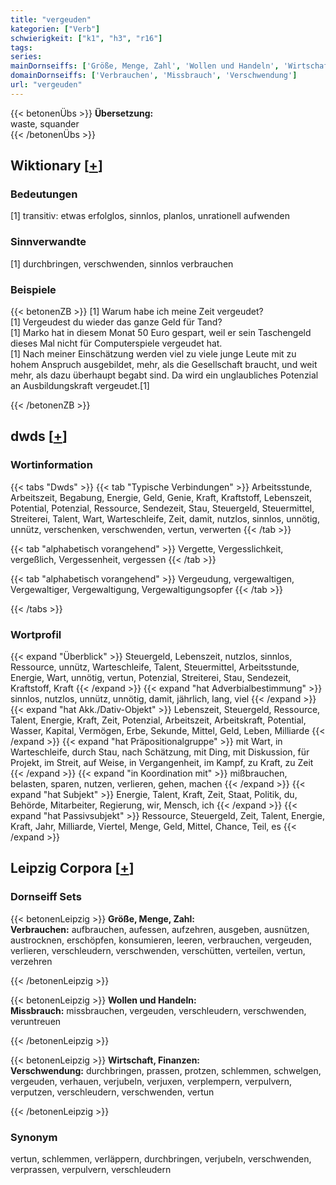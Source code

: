 ```yaml
---
title: "vergeuden"
kategorien: ["Verb"]
schwierigkeit: ["k1", "h3", "r16"]
tags:
series:
mainDornseiffs: ['Größe, Menge, Zahl', 'Wollen und Handeln', 'Wirtschaft, Finanzen']
domainDornseiffs: ['Verbrauchen', 'Missbrauch', 'Verschwendung']
url: "vergeuden"
---
```


{{< betonenÜbs >}}
**Übersetzung:**  
waste, squander  
{{< /betonenÜbs >}}

## Wiktionary [[+](https://de.wiktionary.org/wiki/vergeuden)]

### Bedeutungen
[1] transitiv: etwas erfolglos, sinnlos, planlos, unrationell aufwenden  

### Sinnverwandte
[1] durchbringen, verschwenden, sinnlos verbrauchen  

### Beispiele
{{< betonenZB >}}
[1] Warum habe ich meine Zeit vergeudet?  
[1] Vergeudest du wieder das ganze Geld für Tand?  
[1] Marko hat in diesem Monat 50 Euro gespart, weil er sein Taschengeld dieses Mal nicht für Computerspiele vergeudet hat.  
[1] Nach meiner Einschätzung werden viel zu viele junge Leute mit zu hohem Anspruch ausgebildet, mehr, als die Gesellschaft braucht, und weit mehr, als dazu überhaupt begabt sind. Da wird ein unglaubliches Potenzial an Ausbildungskraft vergeudet.[1]  

{{< /betonenZB >}}


## dwds [[+](https://www.dwds.de/wb/vergeuden)]

### Wortinformation
{{< tabs "Dwds" >}}
{{< tab "Typische Verbindungen" >}}
Arbeitsstunde, Arbeitszeit, Begabung, Energie, Geld, Genie, Kraft, Kraftstoff, Lebenszeit, Potential, Potenzial, Ressource, Sendezeit, Stau, Steuergeld, Steuermittel, Streiterei, Talent, Wart, Warteschleife, Zeit, damit, nutzlos, sinnlos, unnötig, unnütz, verschenken, verschwenden, vertun, verwerten
{{< /tab >}}

{{< tab "alphabetisch vorangehend" >}}
Vergette, Vergesslichkeit, vergeßlich, Vergessenheit, vergessen
{{< /tab >}}

{{< tab "alphabetisch vorangehend" >}}
Vergeudung, vergewaltigen, Vergewaltiger, Vergewaltigung, Vergewaltigungsopfer
{{< /tab >}}

{{< /tabs >}}

### Wortprofil
{{< expand "Überblick" >}} Steuergeld, Lebenszeit, nutzlos, sinnlos, Ressource, unnütz, Warteschleife, Talent, Steuermittel, Arbeitsstunde, Energie, Wart, unnötig, vertun, Potenzial, Streiterei, Stau, Sendezeit, Kraftstoff, Kraft {{< /expand >}}
{{< expand "hat Adverbialbestimmung" >}} sinnlos, nutzlos, unnütz, unnötig, damit, jährlich, lang, viel {{< /expand >}}
{{< expand "hat Akk./Dativ-Objekt" >}} Lebenszeit, Steuergeld, Ressource, Talent, Energie, Kraft, Zeit, Potenzial, Arbeitszeit, Arbeitskraft, Potential, Wasser, Kapital, Vermögen, Erbe, Sekunde, Mittel, Geld, Leben, Milliarde {{< /expand >}}
{{< expand "hat Präpositionalgruppe" >}} mit Wart, in Warteschleife, durch Stau, nach Schätzung, mit Ding, mit Diskussion, für Projekt, im Streit, auf Weise, in Vergangenheit, im Kampf, zu Kraft, zu Zeit {{< /expand >}}
{{< expand "in Koordination mit" >}} mißbrauchen, belasten, sparen, nutzen, verlieren, gehen, machen {{< /expand >}}
{{< expand "hat Subjekt" >}} Energie, Talent, Kraft, Zeit, Staat, Politik, du, Behörde, Mitarbeiter, Regierung, wir, Mensch, ich {{< /expand >}}
{{< expand "hat Passivsubjekt" >}} Ressource, Steuergeld, Zeit, Talent, Energie, Kraft, Jahr, Milliarde, Viertel, Menge, Geld, Mittel, Chance, Teil, es {{< /expand >}}

## Leipzig Corpora [[+](https://corpora.uni-leipzig.de/en/res?word=vergeuden&corpusId=deu_newscrawl-public_2018)]

### Dornseiff Sets
{{< betonenLeipzig >}}
**Größe, Menge, Zahl:**  
**Verbrauchen:** aufbrauchen, aufessen, aufzehren, ausgeben, ausnützen, austrocknen, erschöpfen, konsumieren, leeren, verbrauchen, vergeuden, verlieren, verschleudern, verschwenden, verschütten, verteilen, vertun, verzehren  

{{< /betonenLeipzig >}}


{{< betonenLeipzig >}}
**Wollen und Handeln:**  
**Missbrauch:** missbrauchen, vergeuden, verschleudern, verschwenden, veruntreuen  

{{< /betonenLeipzig >}}


{{< betonenLeipzig >}}
**Wirtschaft, Finanzen:**  
**Verschwendung:** durchbringen, prassen, protzen, schlemmen, schwelgen, vergeuden, verhauen, verjubeln, verjuxen, verplempern, verpulvern, verputzen, verschleudern, verschwenden, vertun  

{{< /betonenLeipzig >}}

### Synonym
vertun, schlemmen, verläppern, durchbringen, verjubeln, verschwenden, verprassen, verpulvern, verschleudern

